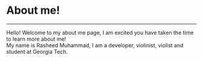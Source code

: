 <h1>About me!</h1>
<hr>
<p>Hello! Welcome to my about me page, I am excited you have taken the time to learn more about me!<br>
    My name is Rasheed Muhammad, I am a developer, violinist, violist and student at Georgia Tech.
